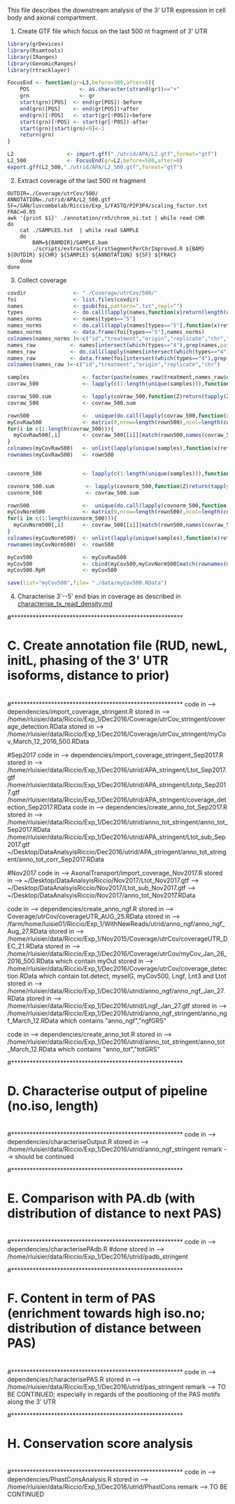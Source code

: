 This file describes the downstream analysis of the 3' UTR expression in cell body and axonal compartment.

1. Create GTF file which focus on the last 500 nt fragment of 3' UTR

```R
library(grDevices)
library(Rsamtools)
library(IRanges)
library(GenomicRanges)
library(rtracklayer)

FocusEnd <- function(gr=L3,before=300,after=0){
    POS                <- as.character(strand(gr))=="+"
    grn                <- gr
    start(grn)[POS]  <- end(gr[POS])-before
    end(grn)[POS]    <- end(gr[POS])+after
    end(grn)[!POS]   <- start(gr[!POS])+before
    start(grn)[!POS] <- start(gr[!POS])-after
    start(grn)[start(grn)<0]<-1
    return(grn)
}

L2                 <- import.gff("./utrid/APA/L2.gtf",format="gtf")
L2_500             <- FocusEnd(gr=L2,before=500,after=0)
export.gff(L2_500,"./utrid/APA/L2_500.gtf",format="gtf")

```


2. Extract coverage of the last 500 nt fragment

```
OUTDIR=./Coverage/utrCov/500/
ANNOTATION=./utrid/APA/L2_500.gtf
SF=/SAN/luscombelab/Riccio/Exp_1/FASTQ/P2P3P4/scaling_factor.txt
FRAC=0.05
awk '{print $1}' ./annotation/rn5/chrom_oi.txt | while read CHR
do
    cat ./SAMPLES.txt  | while read SAMPLE
    do
        BAM=${BAMDIR}/SAMPLE.bam
        ./scripts/extractCovFirstSegmentPerChrImproved.R ${BAM} ${OUTDIR} ${CHR} ${SAMPLE} ${ANNOTATION} ${SF} ${FRAC}
    done
done

```

3. Collect coverage

```R
covdir               <- "./Coverage/utrCov/500/"
foi                  <- list.files(covdir)
names                <- gsub(foi,pattern=".txt",repl="")
types                <- do.call(lapply(names,function(x)return(length(unlist(strsplit(x,split="[\\_,\\.,-]"))))),what=c)
names_norms          <- names[types=="5"]
names_norms          <- do.call(lapply(names[types=="5"],function(x)return(unlist(strsplit(x,split="[\\_,\\.,-]")))),what=rbind)
names_norms          <- data.frame(foi[types=="5"],names_norms)
colnames(names_norms )<-c("id","treatment","origin","replicate","chr","type")
names_raw           <- names[intersect(which(types=="4"),grep(names,pattern=".chr"))]
names_raw           <- do.call(lapply(names[intersect(which(types=="4"),grep(names,pattern=".chr"))],function(x)return(unlist(strsplit(x,split="[\\_,\\.,-]")))),what=rbind)
names_raw           <- data.frame(foi[intersect(which(types=="4"),grep(names,pattern=".chr"))],names_raw)
colnames(names_raw )<-c("id","treatment","origin","replicate","chr")

samples                 <- factor(paste(names_raw$treatment,names_raw$origin,names_raw$replicate,sep="."))
covraw_500              <- lapply(c(1:length(unique(samples))),function(X)return(do.call(lapply(which(samples==unique(samples)[X]), function(Z)return(read.table(paste(covdir,names_raw$id[Z],sep="")))),what=rbind)))

covraw_500.sum          <- lapply(covraw_500,function(Z)return(tapply(Z[,2],INDEX=factor(as.character(Z[,1])),FUN=sum)))
covraw_500              <- covraw_500.sum

rown500                 <-  unique(do.call(lapply(covraw_500,function(x)return(names(x))),what=c))
myCovRaw500             <- matrix(0,nrow=length(rown500),ncol=length(covraw_500))
for(i in c(1:length(covraw_500))){
  myCovRaw500[,i]       <- covraw_500[[i]][match(rown500,names(covraw_500[[i]]))]
}
colnames(myCovRaw500)   <- unlist(lapply(unique(samples),function(x)return(paste(x,".raw",sep=""))))
rownames(myCovRaw500)   <- rown500


covnorm_500             <- lapply(c(1:length(unique(samples))),function(X)return(do.call(lapply(which(samples==unique(samples)[X]), function(Z)return(read.table(paste(covdir,names_norms$id[Z],sep="")))),what=rbind)))

covnorm_500.sum          <- lapply(covnorm_500,function(Z)return(tapply(Z[,2],INDEX=factor(as.character(Z[,1])),FUN=sum)))
covnorm_500              <- covraw_500.sum

rown500                 <-  unique(do.call(lapply(covnorm_500,function(x)return(names(x))),what=c))
myCovNorm500            <- matrix(0,nrow=length(rown500),ncol=length(covnorm_500))
for(i in c(1:length(covnorm_500))){
  myCovNorm500[,i]      <- covraw_500[[i]][match(rown500,names(covraw_500[[i]]))]
}
colnames(myCovNorm500)  <- unlist(lapply(unique(samples),function(x)return(paste(x,".norm",sep=""))))
rownames(myCovNorm500)  <- rown500

myCov500                <- myCovRaw500
myCov500                <- cbind(myCov500,myCovNorm500[match(rownames(myCov500),rownames(myCovNorm500)),])
myCov500.RpM            <- myCov500

save(list="myCov500",file= "./data/myCov500.RData")
```


4. Characterise 3'--5' end bias in coverage as described in [characterise_tx_read_density.md](./scripts/characterise_tx_read_density.md)



#********************************************************
# C. Create annotation file (RUD, newL, initL, phasing of the 3' UTR isoforms, distance to prior)
#
#********************************************************
code in   --> dependencies/import_coverage_stringent.R
stored in --> /home/rluisier/data/Riccio/Exp_1/Dec2016/Coverage/utrCov_stringent/coverage_detection.RData
stored in --> /home/rluisier/data/Riccio/Exp_1/Dec2016/Coverage/utrCov_stringent/myCov_March_12_2016_500.RData

#Sep2017
code in --> dependencies/import_coverage_stringent_Sep2017.R
stored in --> /home/rluisier/data/Riccio/Exp_1/Dec2016/utrid/APA_stringent/Ltot_Sep2017.gtf
             /home/rluisier/data/Riccio/Exp_1/Dec2016/utrid/APA_stringent/Ltotp_Sep2017.gtf
             /home/rluisier/data/Riccio/Exp_1/Dec2016/utrid/APA_stringent/coverage_detection_Sep2017.RData
code in --> dependencies/create_anno_tot_Sep2017.R
stored in --> /home/rluisier/data/Riccio/Exp_1/Dec2016/utrid/anno_tot_stringent/anno_tot_Sep2017.RData
             /home/rluisier/data/Riccio/Exp_1/Dec2016/utrid/APA_stringent/Ltot_sub_Sep2017.gtf
             ~/Desktop/DataAnalsyisRiccio/Dec2016/utrid/APA_stringent/anno_tot_stringent/anno_tot_corr_Sep2017.RData


#Nov2017
code in --> AxonalTransport/import_coverage_Nov2017.R
stored in --> ~/Desktop/DataAnalsyisRiccio/Nov2017/Ltot_Nov2017.gtf
          --> ~/Desktop/DataAnalsyisRiccio/Nov2017/Ltot_sub_Nov2017.gtf
          --> ~/Desktop/DataAnalsyisRiccio/Nov2017/anno_tot_Nov2017.RData


code in   --> dependencies/create_anno_ngf.R
stored in --> Coverage/utrCov/coverageUTR_AUG_25.RData
stored in --> /farm/home/luisie01/Riccio/Exp_1/WithNewReads/utrid/anno_ngf/anno_ngf_Aug_27.RData
stored in --> /home/rluisier/data/Riccio/Exp_1/Nov2015/Coverage/utrCov/coverageUTR_DEC_21.RData
stored in --> /home/rluisier/data/Riccio/Exp_1/Dec2016/Coverage/utrCov/myCov_Jan_26_2016_500.RData which contain myOut
stored in --> /home/rluisier/data/Riccio/Exp_1/Dec2016/Coverage/utrCov/coverage_detection.RData which contain tot.detect, myselG, myCov500, Lngf, Lnt3 and Ltot
stored in --> /home/rluisier/data/Riccio/Exp_1/Dec2016/utrid/anno_ngf/anno_ngf_Jan_27.RData
stored in -->  /home/rluisier/data/Riccio/Exp_1/Dec2016/utrid/Lngf_Jan_27.gtf
stored in --> /home/rluisier/data/Riccio/Exp_1/Dec2016/utrid/anno_ngf_stringent/anno_ngf_March_12.RData which contains "anno_ngf","ngfGRS"


code in   --> dependencies/create_anno_tot.R
stored in --> /home/rluisier/data/Riccio/Exp_1/Dec2016/utrid/anno_tot_stringent/anno_tot_March_12.RData which contains "anno_tot","totGRS"


#********************************************************
# D. Characterise output of pipeline (no.iso, length)
#
#********************************************************
code in   --> dependencies/characteriseOutput.R
stored in --> /home/rluisier/data/Riccio/Exp_1/Dec2016/utrid/anno_ngf_stringent
remark    --> should be continued


#********************************************************
# E. Comparison with PA.db  (with distribution of distance to next PAS)
#
#********************************************************
code in   --> dependencies/characterisePAdb.R #done
stored in -->  /home/rluisier/data/Riccio/Exp_1/Dec2016/utrid/padb_stringent

#********************************************************
# F. Content in term of PAS (enrichment towards high iso.no; distribution of distance between PAS)
#
#********************************************************
code in   --> dependencies/characterisePAS.R
stored in --> /home/rluisier/data/Riccio/Exp_1/Dec2016/utrid/pas_stringent
remark    --> TO BE CONTINUED; especially in regards of the positioning of the PAS motifs along the 3' UTR


#********************************************************
# H. Conservation score analysis
#
#********************************************************
code in    --> dependencies/PhastConsAnalysis.R
stored in  --> /home/rluisier/data/Riccio/Exp_1/Dec2016/utrid/PhastCons
remark    --> TO BE CONTINUED



